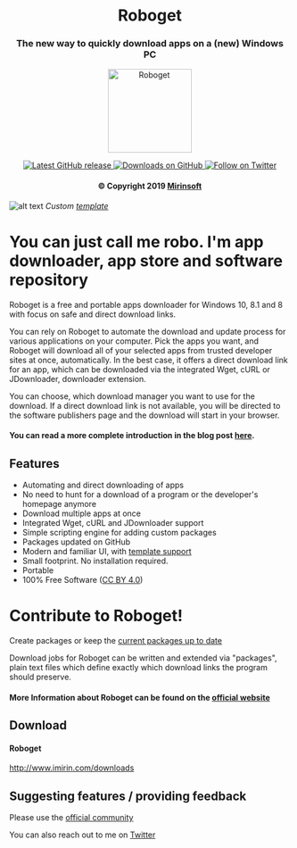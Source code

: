 <h1 align="center"> Roboget </h1>
<h3 align="center"> The new way to quickly download apps on a (new) Windows PC </h3>

<p align="center">
<a href="https://github.com/Mirinsoft/Roboget" target="_blank">
<img align="center" alt="Roboget" src="https://github.com/Mirinsoft/Roboget/raw/master/roboget.png" width="150" height="150" />
</a>
</p>

<p align="center">
 
<a href="https://github.com/Mirinsoft/Roboget/releases/latest" target="_blank">
 <img alt="Latest GitHub release" src="https://img.shields.io/github/release/mirinsoft/roboget.svg" />
</a>
<a href="https://github.com/Mirinsoft/Roboget/releases" target="_blank">
 <img alt="Downloads on GitHub" src="https://img.shields.io/github/downloads/Mirinsoft/roboget/total.svg?style=flat-square" />
</a>
<a href="https://twitter.com/Roboget" target="_blank">
 <img alt="Follow on Twitter" src="https://img.shields.io/twitter/follow/roboget.svg?label=Follow" />
</a>
</p>

<h4 align="center">&copy Copyright 2019 <a href="https://www.mirinsoft.com" target="_blank">Mirinsoft</a></h4>

![alt text](https://github.com/Mirinsoft/Roboget/blob/master/templates/windows-terminal.png)
*Custom [template](https://github.com/Mirinsoft/Roboget/blob/master/templates/templates.md)*

# You can just call me robo. I'm app downloader, app store and software repository

Roboget is a free and portable apps downloader for Windows 10, 8.1 and 8 with focus on safe and direct download links.

You can rely on Roboget to automate the download and update process for various applications on your computer. Pick the apps you want, and Roboget will download all of your selected apps from trusted developer sites at once, automatically. In the best case, it offers a direct download link for an app, which can be downloaded via the integrated Wget, cURL or JDownloader, downloader extension.

You can choose, which download manager you want to use for the download. If a direct download link is not available, you will be directed to the software publishers page and the download will start in your browser.

#### You can read a more complete introduction in the blog post [here](https://www.getclone.app/blog/news/59-introducing-roboget).

Features
--------
* Automating and direct downloading of apps
* No need to hunt for a download of a program or the developer's homepage anymore
* Download multiple apps at once
* Integrated Wget, cURL and JDownloader support
* Simple scripting engine for adding custom packages
* Packages updated on GitHub
* Modern and familiar UI, with [template support](https://github.com/Mirinsoft/Roboget/blob/master/templates/templates.md)
* Small footprint. No installation required.
* Portable
* 100% Free Software ([CC BY 4.0](https://creativecommons.org/licenses/by/4.0/))

# Contribute to Roboget!
Create packages or keep the [current packages up to date](https://github.com/Mirinsoft/Roboget/blob/master/packages/)

Download jobs for Roboget can be written and extended via "packages", plain text files which define exactly which download links the program should preserve.

#### More Information about Roboget can be found on the [official website](https://www.imirin.com)

## Download 

#### Roboget
http://www.imirin.com/downloads

## Suggesting features / providing feedback
Please use the [official community](https://www.mirinsoft.com/community)

You can also reach out to me on [Twitter](https://twitter.com/Roboget)
